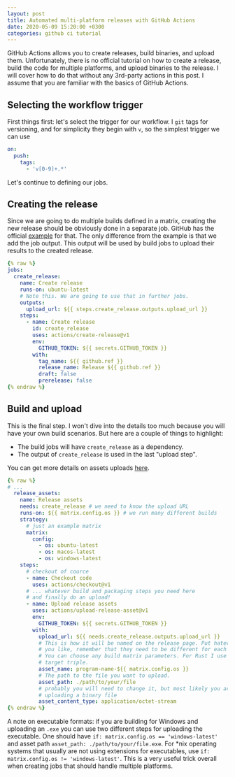 ```yaml
---
layout: post
title: Automated multi-platform releases with GitHub Actions
date: 2020-05-09 15:20:00 +0300
categories: github ci tutorial
---
```


GitHub Actions allows you to create releases, build binaries, and upload them.
Unfortunately, there is no official tutorial on how to create a release, build
the code for multiple platforms, and upload binaries to the release. I will
cover how to do that without any 3rd-party actions in this post. I assume that
you are familiar with the basics of GitHub Actions.

## Selecting the workflow trigger

First things first: let's select the trigger for our workflow. I `git` tags for
versioning, and for simplicity they begin with `v`, so the simplest trigger we
can use

```yaml
on:
  push:
    tags:
      - 'v[0-9]+.*'
```

Let's continue to defining our jobs.

## Creating the release

Since we are going to do multiple builds defined in a matrix, creating the new
release should be obviously done in a separate job. GitHub has the official
[example][example] for that. The only difference from the example is that we
add the job output. This output will be used by build jobs to upload their
results to the created release.

```yaml
{% raw %}
jobs:
  create_release:
    name: Create release
    runs-on: ubuntu-latest
    # Note this. We are going to use that in further jobs.
    outputs:
      upload_url: ${{ steps.create_release.outputs.upload_url }}
    steps:
      - name: Create release
        id: create_release
        uses: actions/create-release@v1
        env:
          GITHUB_TOKEN: ${{ secrets.GITHUB_TOKEN }}
        with:
          tag_name: ${{ github.ref }}
          release_name: Release ${{ github.ref }}
          draft: false
          prerelease: false
{% endraw %}
```

## Build and upload

This is the final step. I won't dive into the details too much because you will
have your own build scenarios. But here are a couple of things to highlight:

* The build jobs will have `create_release` as a dependency.
* The output of `create_release` is used in the last "upload step".

You can get more details on assets uploads [here][upload-assets].

```yaml
{% raw %}
# ...
  release_assets:
    name: Release assets
    needs: create_release # we need to know the upload URL
    runs-on: ${{ matrix.config.os }} # we run many different builds
    strategy:
      # just an example matrix
      matrix:
        config:
          - os: ubuntu-latest
          - os: macos-latest
          - os: windows-latest
    steps:
      # checkout of cource
      - name: Checkout code
        uses: actions/checkout@v1
      # ... whatever build and packaging steps you need here
      # and finally do an upload!
      - name: Upload release assets
        uses: actions/upload-release-asset@v1
        env:
          GITHUB_TOKEN: ${{ secrets.GITHUB_TOKEN }}
        with:
          upload_url: ${{ needs.create_release.outputs.upload_url }}
          # This is how it will be named on the release page. Put hatever name
          # you like, remember that they need to be different for each platform.
          # You can choose any build matrix parameters. For Rust I use the
          # target triple.
          asset_name: program-name-${{ matrix.config.os }}
          # The path to the file you want to upload.
          asset_path: ./path/to/your/file
          # probably you will need to change it, but most likely you are
          # uploading a binary file
          asset_content_type: application/octet-stream
{% endraw %}
```

A note on executable formats: if you are building for Windows and uploading an
`.exe` you can use two different steps for uploading the executable. One should
have `if: matrix.config.os == 'windows-latest'` and asset path
`asset_path: ./path/to/your/file.exe`. For *nix operating systems that usually
are not using extensions for executables, use
`if: matrix.config.os != 'windows-latest'`. This is a very useful trick overall
when creating jobs that should handle multiple platforms.

[example]: https://github.com/actions/create-release#example-workflow---create-a-release
[upload-assets]: https://github.com/actions/upload-release-asset

